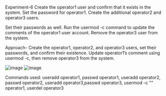 Experiment-6 Create the operator1 user and confirm that it exists in the system. Set the password for operator1. Create the additional operator2 and operator3 users.

Set their passwords as well. Run the usermod -c command to update the comments of the operator1 user account. Remove the operator3 user from the system.

Approach- Create the operator1, operator2, and operator3 users, set their passwords, and confirm their existence. Update operator1’s comment using usermod -c, then remove operator3 from the system.

![image](https://github.com/user-attachments/assets/849a639d-5029-4d26-9fe3-69d33a63a2c5)
![image](https://github.com/user-attachments/assets/ab6ade9c-cc3b-403d-855c-84ada86b2884)

Commands used: useradd operator1, passwd operator1, useradd operator2, passwd operator2, useradd operator3,passwd operator3, usermod -c "" operator1, userdel operator3


